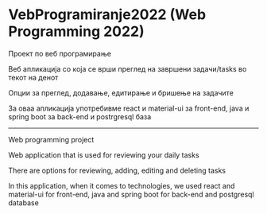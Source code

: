 # VebProgramiranje2022 (Web Programming 2022)
Проект по веб програмирање 

Веб апликација со која се врши преглед на завршени задачи/tasks во текот на денот 

Опции за преглед, додавање, едитирање и бришење на задачите

За оваа апликација употребивме react и material-ui за front-end, java и spring boot за back-end и postrgresql база

-----------------------------------------------------------------------------------------------------

Web programming project

Web application that is used for reviewing your daily tasks

There are options for reviewing, adding, editing and deleting tasks

In this application, when it comes to technologies, we used react and material-ui for front-end, java and spring boot for back-end and postgresql database
